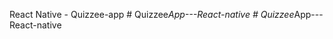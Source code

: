 React Native - Quizzee-app
#   Q u i z z e e _ A p p - - - R e a c t - n a t i v e  
 #   Q u i z z e e _ A p p - - - R e a c t - n a t i v e  
 